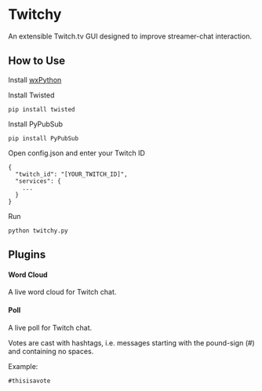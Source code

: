 Twitchy
=======

An extensible Twitch.tv GUI designed to improve streamer-chat interaction.

## How to Use

Install [wxPython](http://www.wxpython.org/download.php)

Install Twisted
```
pip install twisted
```
Install PyPubSub
```
pip install PyPubSub
```
Open config.json and enter your Twitch ID
```
{
  "twitch_id": "[YOUR_TWITCH_ID]",
  "services": {
    ...
  }
}
```
Run

```
python twitchy.py
```

## Plugins

#### Word Cloud

A live word cloud for Twitch chat.

#### Poll

A live poll for Twitch chat.

Votes are cast with hashtags, i.e. messages starting with the
pound-sign (#) and containing no spaces.

Example:

```
#thisisavote
```